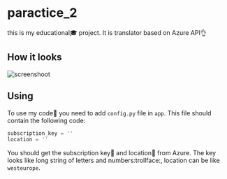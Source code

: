 # paractice_2
this is my educational:mortar_board: project. 
It is translator based on Azure API:ok_hand:
## How it looks
![screenshoot](https://github.com/EvaOrange73/mtuci_projects/new/main/paractice_2/blob/main/app/static/photos/screenshot.jpg)
## Using
To use my code:eyes: you need to add `config.py` file in `app`. This file should contain the following code:
```python
subscription_key = ''
location = ''
```
You should get the subscription key:key: and location:dart: from Azure. The key looks like long string of letters and numbers:trollface:, location can be like `westeurope`.
